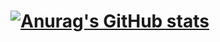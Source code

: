 # [![Anurag's GitHub stats](https://github-readme-stats.vercel.app/api?username=gakawarstone)](https://github.com/anuraghazra/github-readme-stats)
